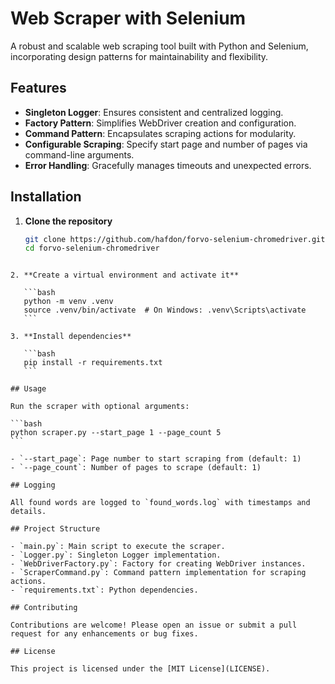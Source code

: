 # Web Scraper with Selenium

A robust and scalable web scraping tool built with Python and Selenium, incorporating design patterns for maintainability and flexibility.

## Features

- **Singleton Logger**: Ensures consistent and centralized logging.
- **Factory Pattern**: Simplifies WebDriver creation and configuration.
- **Command Pattern**: Encapsulates scraping actions for modularity.
- **Configurable Scraping**: Specify start page and number of pages via command-line arguments.
- **Error Handling**: Gracefully manages timeouts and unexpected errors.

## Installation

1. **Clone the repository**

   ```bash
   git clone https://github.com/hafdon/forvo-selenium-chromedriver.git
   cd forvo-selenium-chromedriver
   ```

````

2. **Create a virtual environment and activate it**

   ```bash
   python -m venv .venv
   source .venv/bin/activate  # On Windows: .venv\Scripts\activate
   ```

3. **Install dependencies**

   ```bash
   pip install -r requirements.txt
   ```

## Usage

Run the scraper with optional arguments:

```bash
python scraper.py --start_page 1 --page_count 5
```

- `--start_page`: Page number to start scraping from (default: 1)
- `--page_count`: Number of pages to scrape (default: 1)

## Logging

All found words are logged to `found_words.log` with timestamps and details.

## Project Structure

- `main.py`: Main script to execute the scraper.
- `Logger.py`: Singleton Logger implementation.
- `WebDriverFactory.py`: Factory for creating WebDriver instances.
- `ScraperCommand.py`: Command pattern implementation for scraping actions.
- `requirements.txt`: Python dependencies.

## Contributing

Contributions are welcome! Please open an issue or submit a pull request for any enhancements or bug fixes.

## License

This project is licensed under the [MIT License](LICENSE).
````
